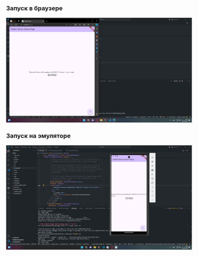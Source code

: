 ### Запуск в браузере
![Alt-текст](/images/web_prac1.jpg "С браузера")

### Запуск на эмуляторе
![Alt-текст](/images/pixel6_prac1.jpg "С эмулятора")
